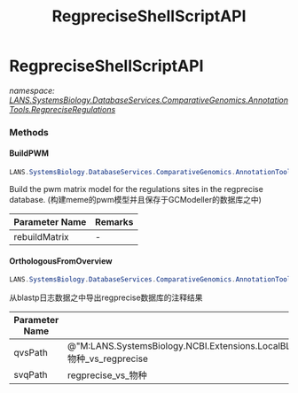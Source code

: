 ﻿---
title: RegpreciseShellScriptAPI
---

# RegpreciseShellScriptAPI
_namespace: [LANS.SystemsBiology.DatabaseServices.ComparativeGenomics.AnnotationTools.RegpreciseRegulations](N-LANS.SystemsBiology.DatabaseServices.ComparativeGenomics.AnnotationTools.RegpreciseRegulations.html)_





### Methods

#### BuildPWM
```csharp
LANS.SystemsBiology.DatabaseServices.ComparativeGenomics.AnnotationTools.RegpreciseRegulations.RegpreciseShellScriptAPI.BuildPWM(System.Boolean)
```
Build the pwm matrix model for the regulations sites in the regprecise database.
 (构建meme的pwm模型并且保存于GCModeller的数据库之中)

|Parameter Name|Remarks|
|--------------|-------|
|rebuildMatrix|-|


#### OrthologousFromOverview
```csharp
LANS.SystemsBiology.DatabaseServices.ComparativeGenomics.AnnotationTools.RegpreciseRegulations.RegpreciseShellScriptAPI.OrthologousFromOverview(System.String,System.String)
```
从blastp日志数据之中导出regprecise数据库的注释结果

|Parameter Name|Remarks|
|--------------|-------|
|qvsPath|@"M:LANS.SystemsBiology.NCBI.Extensions.LocalBLAST.BLASTOutput.Views.Overview.LoadExcel(System.String)" 物种_vs_regprecise|
|svqPath|regprecise_vs_物种|




